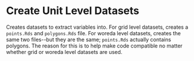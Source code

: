 # Create Unit Level Datasets

Creates datasets to extract variables into. For grid level datasets, creates a `points.Rds` and `polygons.Rds` file. For woreda level datasets, creates the same two files--but they are the same; `points.Rds` actually contains polygons. The reason for this is to help make code compatible no matter whether grid or woreda level datasets are used.
